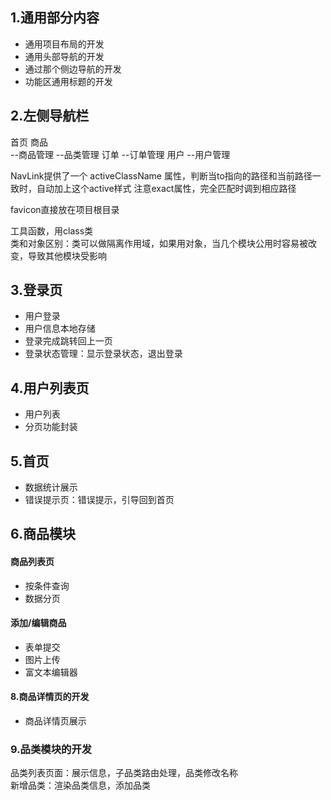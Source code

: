 ## 1.通用部分内容  
- 通用项目布局的开发  
- 通用头部导航的开发  
- 通过那个侧边导航的开发  
- 功能区通用标题的开发  

## 2.左侧导航栏
首页
商品    
--商品管理
--品类管理
订单
--订单管理
用户
--用户管理

NavLink提供了一个 activeClassName 属性，判断当to指向的路径和当前路径一致时，自动加上这个active样式
注意exact属性，完全匹配时调到相应路径    

favicon直接放在项目根目录  

工具函数，用class类  
类和对象区别：类可以做隔离作用域，如果用对象，当几个模块公用时容易被改变，导致其他模块受影响  


## 3.登录页  
- 用户登录  
- 用户信息本地存储  
- 登录完成跳转回上一页  
- 登录状态管理：显示登录状态，退出登录  

## 4.用户列表页
- 用户列表
- 分页功能封装


## 5.首页
- 数据统计展示  
- 错误提示页：错误提示，引导回到首页    

## 6.商品模块  
#### 商品列表页  
- 按条件查询
- 数据分页

#### 添加/编辑商品
- 表单提交  
- 图片上传  
- 富文本编辑器  

#### 8.商品详情页的开发
- 商品详情页展示   

### 9.品类模块的开发  
品类列表页面：展示信息，子品类路由处理，品类修改名称      
新增品类：渲染品类信息，添加品类  



